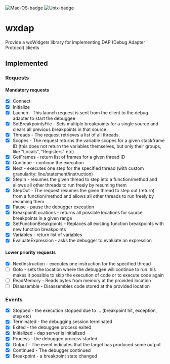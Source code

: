 ![Mac-OS-badge](https://github.com/eranif/wxdap/actions/workflows/macos.yml/badge.svg)
![Unix-badge](https://github.com/eranif/wxdap/actions/workflows/ubuntu.yml/badge.svg)

# wxdap
Provide a wxWidgets library for implementing DAP (Debug Adapter Protocol) clients

## Implemented

### Requests

#### Mandatory requests

- [x] Connect
- [x] Initialize
- [x] Launch - This launch request is sent from the client to the debug adapter to start the debuggee
- [x] SetBreakpointsFile - Sets multiple breakpoints for a single source and clears all previous breakpoints in that source
- [x] Threads - The request retrieves a list of all threads.
- [x] Scopes - The request returns the variable scopes for a given stackframe ID (this does not return the variables themselves, but only their groups, like "Locals", "Registers" etc)
- [x] GetFrames - return list of frames for a given thread ID
- [x] Continue - continue the execution
- [x] Next - executes one step for the specified thread (with custom granularity: line/statement/instruction)
- [X] StepIn - resumes the given thread to step into a function/method and allows all other threads to run freely by resuming them
- [X] StepOut - The request resumes the given thread to step out (return) from a function/method and allows all other threads to run freely by resuming them
- [X] Pause - pause the debugger execution
- [X] BreakpointLocations - returns all possible locations for source breakpoints in a given range
- [X] SetFunctionBreakpoints - Replaces all existing function breakpoints with new function breakpoints
- [X] Variables - return list of variables
- [X] EvaluateExpression - asks the debugger to evaluate an expression

#### Lower priority requests

- [X] NextInstruction - executes one instruction for the specified thread
- [ ] Goto - sets the location where the debuggee will continue to run. his makes it possible to skip the execution of
      code or to execute code again
- [ ] ReadMemory - Reads bytes from memory at the provided location
- [ ] Disassemble - Disassembles code stored at the provided location

### Events

- [x] Stopped - the execution stopped due to ... (breakpoint hit, exception, step etc)
- [x] Terminated - the debugging session terminated
- [x] Exited - the debuggee process exited
- [x] Initialized - dap server is initialized
- [x] Process - the debuggee process started
- [x] Output - The event indicates that the target has produced some output
- [x] Continued - The debugger continued
- [x] Breakpoint - a breakpoint state changed
